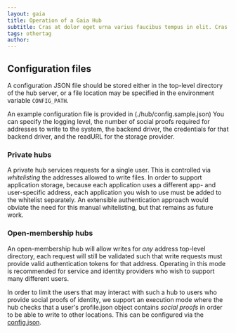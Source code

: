 ```yaml
---
layout: gaia
title: Operation of a Gaia Hub
subtitle: Cras at dolor eget urna varius faucibus tempus in elit. Cras a dui imperdiet, tempus metus quis, pharetra turpis.
tags: othertag
author:
---
```


## Configuration files

A configuration JSON file should be stored either in the top-level directory
of the hub server, or a file location may be specified in the environment
variable `CONFIG_PATH`.

An example configuration file is provided in (./hub/config.sample.json)
You can specify the logging level, the number of social proofs required
for addresses to write to the system, the backend driver, the credentials
for that backend driver, and the readURL for the storage provider.

### Private hubs

A private hub services requests for a single user. This is controlled
via _whitelisting_ the addresses allowed to write files. In order to
support application storage, because each application uses a different
app- and user-specific address, each application you wish to use must
be added to the whitelist separately. An extensible authentication
approach would obviate the need for this manual whitelisting, but that
remains as future work.

### Open-membership hubs

An open-membership hub will allow writes for _any_ address top-level directory,
each request will still be validated such that write requests must provide valid
authentication tokens for that address. Operating in this mode is recommended
for service and identity providers who wish to support many different users.

In order to limit the users that may interact with such a hub to users
who provide social proofs of identity, we support an execution mode
where the hub checks that a user's profile.json object contains
_social proofs_ in order to be able to write to other locations. This
can be configured via the [config.json](#configuration-files).
